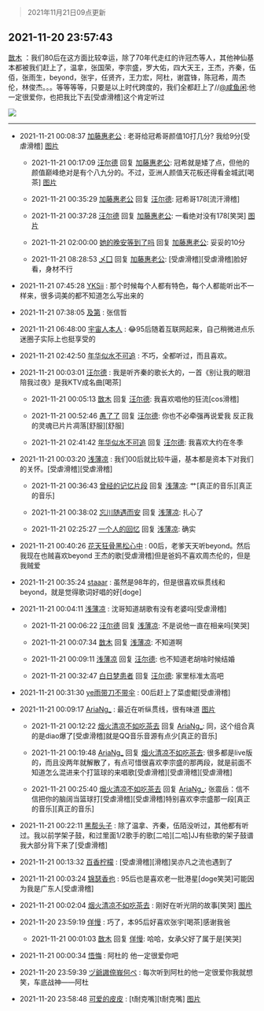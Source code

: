 > 2021年11月21日09点更新
<link rel="stylesheet" href="https://cdn.jsdelivr.net/gh/taotie6/sampleJSON@main/css/photo_show.css">
<meta name="referrer" content="no-referrer" />


 ## 2021-11-20 23:57:43 

 [㪚木](https://www.coolapk.com/feed/31608647?shareKey=MjEwZDVhYTAyNzhiNjE5OTFiYzE~) ：我们80后在这方面比较幸运，除了70年代走红的许冠杰等人，其他神仙基本都被我们赶上了，温拿，张国荣，李宗盛，罗大佑，四大天王，王杰，齐秦，伍佰，张雨生，beyond，张宇，任贤齐，王力宏，阿杜，谢霆锋，陈冠希，周杰伦，林俊杰。。。等等等等，只要是以上时代跨度的<!--break-->，我们全都赶上了//<a class="feed-link-uname" href="/u/咸鱼闲">@咸鱼闲</a>:他一定很爱你，也把我比下去[受虐滑稽]这个肯定听过 

<div class="album">
<img class="img-item" src="http://image.coolapk.com/feed/2021/0621/00/1744396_ef122dd2_6180_2721@207x140.gif" />
</div>

 ------- 

- 2021-11-21 00:08:37 [加藤惠老公](uid=1266680) : 老哥给冠希哥颜值10打几分?
我给9分[受虐滑稽] [图片](http://image.coolapk.com/feed/2021/1121/00/1266680_c1fcd349_4515_0665_335@3200x1440.png)

    - 2021-11-21 00:17:09 [汪尔德](uid=1595236) 回复 [加藤惠老公](uid=1266680): 冠希就是矮了点，但他的颜值巅峰绝对是有个八九分的。不过，亚洲人颜值天花板还得看金城武[喝茶] [图片](http://image.coolapk.com/feed/2021/1121/00/1595236_f46f8626_5028_1126_421@300x170.gif)

    - 2021-11-21 00:35:29 [加藤惠老公](uid=1266680) 回复 [汪尔德](uid=1595236): 冠希哥178[流汗滑稽] 

    - 2021-11-21 00:37:28 [汪尔德](uid=1595236) 回复 [加藤惠老公](uid=1266680): 一看绝对没有178[笑哭] [图片](http://image.coolapk.com/feed/2021/1121/00/1595236_a524f296_6247_7809_437@1148x1269.jpeg)

    - 2021-11-21 02:00:00 [她的晚安等到了吗](uid=2059733) 回复 [加藤惠老公](uid=1266680): 妥妥的10分 

    - 2021-11-21 08:28:53 [乄囗](uid=759206) 回复 [加藤惠老公](uid=1266680): [受虐滑稽][受虐滑稽]脸好看，身材不行 

- 2021-11-21 07:45:28 [YKSii](uid=2291498) : 那个时候每个人都有特色，每个人都能听出不一样来，很多词美的都不知道怎么写出来的 

- 2021-11-21 07:38:05 [及第](uid=1119990) : 张信哲 

- 2021-11-21 06:48:00 [宇宙人本人](uid=1597114) : 😂95后随着互联网起来，自己稍微进点乐迷圈子实际上也挺享受的 

- 2021-11-21 02:42:50 [年华似水不可追](uid=625421) : 不巧，全都听过，而且喜欢。 

- 2021-11-21 00:03:01 [汪尔德](uid=1595236) : 我是听齐秦的歌长大的，一首《别让我的眼泪陪我过夜》是我KTV成名曲[喝茶] 

    - 2021-11-21 00:05:13 [㪚木](uid=1081091) 回复 [汪尔德](uid=1595236): 我喜欢唱他的狂流[cos滑稽] 

    - 2021-11-21 00:52:46 [愚了了](uid=734193) 回复 [汪尔德](uid=1595236): 你也不必牵强再说爱我
反正我的灵魂已片片凋落[舒服][舒服] 

    - 2021-11-21 02:41:42 [年华似水不可追](uid=625421) 回复 [汪尔德](uid=1595236): 我喜欢大约在冬季 

- 2021-11-21 00:03:20 [浅薄凉](uid=1630624) : 我们00后就比较牛逼，基本都是资本下对我们的关怀。[受虐滑稽][受虐滑稽] 

    - 2021-11-21 00:36:43 [曾经的记忆片段](uid=2703645) 回复 [浅薄凉](uid=1630624): 艹[真正的音乐][真正的音乐] 

    - 2021-11-21 00:38:02 [忘川随遇而安](uid=3469258) 回复 [浅薄凉](uid=1630624): 扎心了 

    - 2021-11-21 02:25:27 [一个人的回忆](uid=660268) 回复 [浅薄凉](uid=1630624): 确实 

- 2021-11-21 00:40:26 [花天狂骨黑松心中](uid=3041572) : 00后，老爹天天听beyond。然后我现在也贼喜欢beyond 王杰的歌[受虐滑稽]但是爸妈不喜欢周杰伦的，但是我贼爱 

- 2021-11-21 00:35:24 [staaar](uid=1010298) : 虽然是98年的，但是很喜欢纵贯线和beyond，就是觉得歌词好唱的好[doge] 

- 2021-11-21 00:04:11 [浅薄凉](uid=1630624) : 沈哥知道胡歌有没有老婆吗[受虐滑稽] 

    - 2021-11-21 00:06:22 [汪尔德](uid=1595236) 回复 [浅薄凉](uid=1630624): 不是说他一直在相亲吗[笑哭] 

    - 2021-11-21 00:07:34 [㪚木](uid=1081091) 回复 [浅薄凉](uid=1630624): 不知道啊 

    - 2021-11-21 00:09:11 [浅薄凉](uid=1630624) 回复 [汪尔德](uid=1595236): 也不知道老胡啥时候结婚 

    - 2021-11-21 00:32:47 [白日梦患者](uid=533502) 回复 [汪尔德](uid=1595236): 家里标准太高吧 

- 2021-11-21 00:31:30 [ye雨带刀不带伞](uid=1719173) : 00后赶上了菜虚鲲[受虐滑稽] 

- 2021-11-21 00:09:17 [AriaNg_](uid=3504887) : 最近在听纵贯线，很有味道 [图片](http://image.coolapk.com/feed/2021/1121/00/3504887_d82e2284_4555_8715_609@1080x2340.jpeg)

    - 2021-11-21 00:12:22 [烟火清凉不如吃茶去](uid=4279524) 回复 [AriaNg_](uid=3504887): 同，这个组合真的是diao爆了[受虐滑稽]就是QQ音乐音源有点少[真正的音乐] 

    - 2021-11-21 00:19:48 [AriaNg_](uid=3504887) 回复 [烟火清凉不如吃茶去](uid=4279524): 很多都是live版的，而且没两年就解散了，有点可惜很喜欢李宗盛的那两段，就是前面不知道怎么混进来个打篮球的来唱歌[受虐滑稽][受虐滑稽][受虐滑稽] 

    - 2021-11-21 00:25:40 [烟火清凉不如吃茶去](uid=4279524) 回复 [AriaNg_](uid=3504887): 张震岳：信不信把你的脑阔当篮球打[受虐滑稽][受虐滑稽]特别喜欢李宗盛那一段[真正的音乐][真正的音乐] 

- 2021-11-21 00:22:11 [黑帮头子](uid=2838832) : 除了温拿、齐秦，伍陌没听过，其他都有听过。我以前学架子鼓，和过里面1/2歌手的歌[二哈][二哈]JJ有些歌的架子鼓谱我大部分背下来了[受虐滑稽] 

- 2021-11-21 00:13:32 [百香柠檬](uid=2068085) : [受虐滑稽][滑稽]吴亦凡之流也遇到了 

- 2021-11-21 00:03:24 [锦瑟香也](uid=627546) : 95后也是喜欢老一批港星[doge笑哭]可能因为我是广东人[受虐滑稽] 

- 2021-11-21 00:02:04 [烟火清凉不如吃茶去](uid=4279524) : 刚好在听光阴的故事[笑哭] [图片](http://image.coolapk.com/feed/2021/1121/00/4279524_823c37ad_4123_6153_805@1080x2376.jpeg)

- 2021-11-20 23:59:19 [佯慢](uid=888105) : 巧了，本95后好喜欢张宇[喝茶]感谢我爸 

    - 2021-11-21 00:01:03 [㪚木](uid=1081091) 回复 [佯慢](uid=888105): 哈哈，女承父好了属于是[笑哭] 

- 2021-11-21 00:00:34 [悟悔](uid=3450169) : 阿杜的
他一定很爱你吧 

- 2021-11-20 23:59:39 [ヅ爺謸倷峩何ぺ](uid=11968954) : 每次听到阿杜的他一定很爱你我就想笑，车底战神——阿杜 

- 2021-11-20 23:58:48 [可爱的皮皮](uid=2163021) : [t耐克嘴][t耐克嘴] [图片](http://image.coolapk.com/feed/2021/1119/16/1981832_940812bd_9607_8473_62@1040x416.jpeg)

